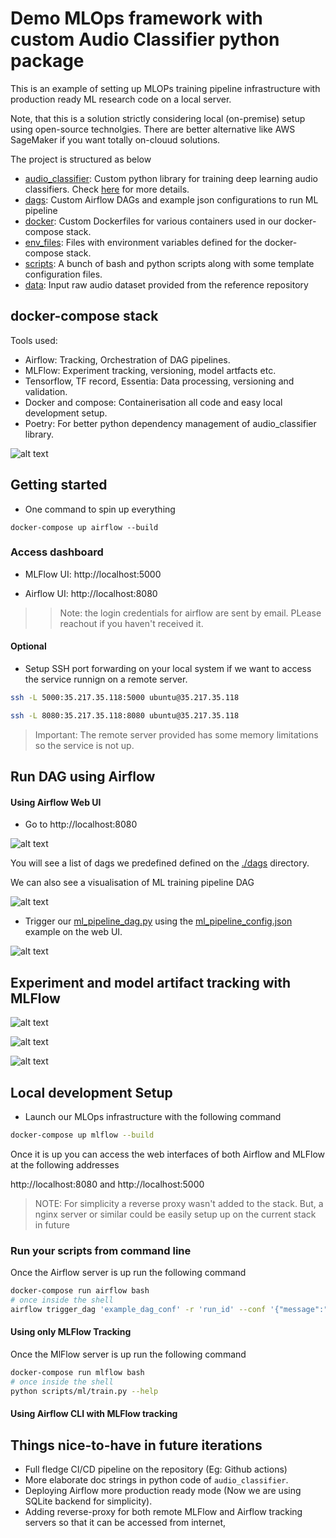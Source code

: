 # Demo MLOps framework with custom Audio Classifier python package

This is an example of setting up MLOPs training pipeline infrastructure with production ready ML research code on a local server.

Note, that this is a solution strictly considering local (on-premise) setup using open-source technolgies. There are better alternative like AWS SageMaker if you want totally on-clouud solutions.


The project is structured as below
- [audio_classifier](./audio_classifier): Custom python library for training deep learning audio classifiers. 
  Check [here](./audio_classifier/README.md) for more details.
- [dags](./dags): Custom Airflow DAGs and example json configurations to run ML pipeline
- [docker](./docker): Custom Dockerfiles for various containers used in our docker-compose stack.
- [env_files](./env_files): Files with environment variables defined for the docker-compose stack.
- [scripts](./scripts): A bunch of bash and python scripts along with some template configuration files.
- [data](./data): Input raw audio dataset provided from the reference repository


## docker-compose stack


Tools used:

- Airflow: Tracking, Orchestration of DAG pipelines.
- MLFlow: Experiment tracking, versioning, model artfacts etc.
- Tensorflow, TF record, Essentia: Data processing, versioning and validation.
- Docker and compose: Containerisation all code and easy local development setup.
- Poetry: For better python dependency management of audio_classifier library.


![alt text](./assets/sketch.png)


## Getting started 

- One command to spin up everything

```
docker-compose up airflow --build
```

### Access dashboard

- MLFlow UI: http://localhost:5000
  
- Airflow UI: http://localhost:8080

>> Note: the login credentials for airflow are sent by email. PLease reachout if you haven't received it.


#### Optional 

- Setup SSH port forwarding on your local system if we want to access the service runnign on a remote server.
  
  
```bash
ssh -L 5000:35.217.35.118:5000 ubuntu@35.217.35.118

ssh -L 8080:35.217.35.118:8080 ubuntu@35.217.35.118
```

> Important: The remote server provided has some memory limitations so the service is not up.



## Run DAG using Airflow

#### Using Airflow Web UI

- Go to http://localhost:8080

![alt text](./assets/dags-list.png)

You will see a list of dags we predefined defined on the [./dags]() directory.


We can also see a visualisation of ML training pipeline DAG 

![alt text](./assets/dag-example.png)


- Trigger our [ml_pipeline_dag.py](./dags/ml_pipeline_dag.py) using the 
  [ml_pipeline_config.json](./dags/ml_pipeline_config.json) example on the web UI.
  
![alt text](./assets/trigger-job-example.png)


## Experiment and model artifact tracking with MLFlow

![alt text](./assets/tracking-lists.png)

![alt text](./assets/artifacts.png)

![alt text](./assets/metrics.png)

## Local development Setup

- Launch our MLOps infrastructure with the following command 

```bash
docker-compose up mlflow --build
```

Once it is up you can access the web interfaces of both Airflow and MLFlow at the following addresses 

http://localhost:8080 and http://localhost:5000


> NOTE: For simplicity a reverse proxy wasn't added to the stack. But, a nginx server or similar could be easily 
> setup up on the current stack in future
> 
### Run your scripts from command line

Once the Airflow server is up run the following command

```bash
docker-compose run airflow bash
# once inside the shell
airflow trigger_dag 'example_dag_conf' -r 'run_id' --conf '{"message":"value"}'
```

#### Using only MLFlow Tracking

Once the MlFlow server is up run the following command

```bash
docker-compose run mlflow bash
# once inside the shell
python scripts/ml/train.py --help
```

#### Using Airflow CLI with MLFlow tracking


## Things nice-to-have in future iterations

- Full fledge CI/CD pipeline on the repository (Eg: Github actions)
- More elaborate doc strings in python code of `audio_classifier`.
- Deploying Airflow more production ready mode (Now we are using SQLite backend for simplicity).
- Adding reverse-proxy for both remote MLFlow and Airflow tracking servers so that it can be accessed from internet,


